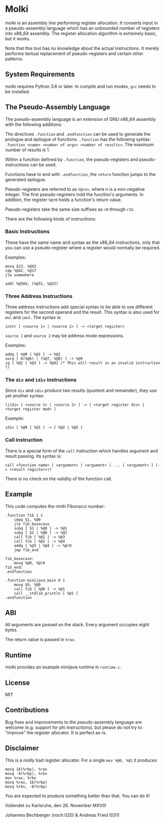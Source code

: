 Molki
=====

molki is an assembly line performing register allocation. It converts input in a pseudo-assembly language which has an unbounded number of registers into x86_64 assembly. The register allocation algorithm is extremely basic, but it works.

Note that this tool has no knowledge about the actual instructions. It merely performs textual replacement of pseudo-registers and certain other patterns.

System Requirements
-------------------

molki requires Python 3.6 or later. In compile and run modes, `gcc` needs to be installed.

The Pseudo-Assembly Language
----------------------------

The pseudo-assembly language is an extension of GNU x86_64 assembly with the following additions:

The directives `.function` and `.endfunction` can be used to generate the prologue and epilogue of functions. `.function` has the following syntax: `.function <name> <number of args> <number of results>`. The maximum number of results is 1.

Within a function defined by `.function`, the pseudo-registers and pseudo-instructions can be used.

Functions have to end with `.endfunction`, the `return` function jumps to the generated epilogue.

Pseudo-registers are referred to as `%@<n>`, where n is a non-negative integer. The first pseudo-registers hold the function's arguments. In addition, the register `%@r0` holds a function's return value.

Pseudo-registers take the same size suffixes as `r8` through `r15`.

There are the following kinds of instructions:

### Basic Instructions

These have the same name and syntax as the x86_64 instructions, only that you can use a pseudo-register where a register would normally be required.

Examples:

```
movq $13, %@42
cmp %@42, %@17
jle somewhere

addl %@30d, (%@31, %@32)
```

### Three Address Instructions

Three address instructions add special syntax to be able to use different registers for the second operand and the result. This syntax is also used for `mul` and `imul`. The syntax is:

```
instr [ <source 1> | <source 2> ] -> <target register>
```

`source 1` and `source 2` may be address mode expressions.

Examples:

```
addq [ %@0 | %@1 ] -> %@2
xorq [ 8(%@6) | (%@7, %@8) ] -> %@9
jg [ %@2 | %@3 ] -> %@42 /* This will result in an invalid instruction */
```

### The `div` and `idiv` instructions

Since `div` and `idiv` produce two results (quotient and remainder), they use yet another syntax:

```
[i]div [ <source 1> | <source 2> ] -> [ <target register div> | <target register mod> ]
```

Example:

```
idiv [ %@0 | %@1 ] -> [ %@2 | %@3 ]
```

### Call instruction

There is a special form of the `call` instruction which handles argument and result passing. Its syntax is:

```
call <function name> [ <argument> | <argument> | ... | <argument> ] (-> <result register>)?
```

There is no check on the validity of the function call.

Example
-------

This code computes the ninth Fibonacci number:

```
.function fib 1 1
    cmpq $1, %@0
    jle fib_basecase
    subq [ $1 | %@0 ] -> %@1
    subq [ $2 | %@0 ] -> %@2
    call fib [ %@1 ] -> %@3
    call fib [ %@2 ] -> %@4
    addq [ %@3 | %@4 ] -> %@r0
    jmp fib_end

fib_basecase:
    movq %@0, %@r0
fib_end:
.endfunction

.function minijava_main 0 1
    movq $9, %@0
    call fib [ %@0 ] -> %@1
    call __stdlib_println [ %@1 ]
.endfunction
```

ABI
---

All arguments are passed on the stack. Every argument occupies eight bytes.

The return value is passed in `%rax`.

Runtime
-------

molki provides an example minijava runtime in `runtime.c`.

License
-------

MIT

Contributions
-------------

Bug fixes and improvements to the pseudo-assembly language are welcome (e.g. support for phi instructions), but please do not try to "improve" the register allocator. It is perfect as-is.

Disclaimer
----------

This is a *really* bad register allocator. For a single `mov %@0, %@1` it produces

```
movq 16(%rbp), %rax
movq -8(%rbp), %rbx
mov %rax, %rbx
movq %rax, 16(%rbp)
movq %rbx, -8(%rbp)
```

You are expected to produce something better than that. You can do it!




Vollendet zu Karlsruhe, den 26. November MXVIII

Johannes Bechberger (noch 020) & Andreas Fried (031)